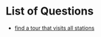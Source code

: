 # List of Questions

- [find a tour that visits all stations](https://www.geeksforgeeks.org/find-a-tour-that-visits-all-stations/)


